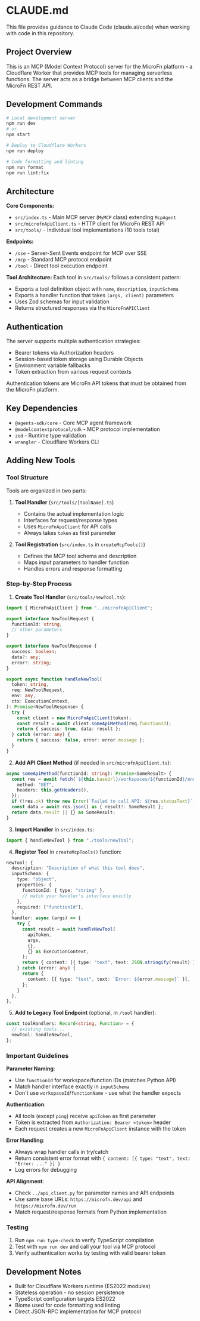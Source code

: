 # CLAUDE.md

This file provides guidance to Claude Code (claude.ai/code) when working with code in this repository.

## Project Overview

This is an MCP (Model Context Protocol) server for the MicroFn platform - a Cloudflare Worker that provides MCP tools for managing serverless functions. The server acts as a bridge between MCP clients and the MicroFn REST API.

## Development Commands

```bash
# Local development server
npm run dev
# or
npm start

# Deploy to Cloudflare Workers
npm run deploy

# Code formatting and linting
npm run format
npm run lint:fix
```

## Architecture

**Core Components:**
- `src/index.ts` - Main MCP server (`MyMCP` class) extending `McpAgent`
- `src/microfnApiClient.ts` - HTTP client for MicroFn REST API
- `src/tools/` - Individual tool implementations (10 tools total)

**Endpoints:**
- `/sse` - Server-Sent Events endpoint for MCP over SSE
- `/mcp` - Standard MCP protocol endpoint  
- `/tool` - Direct tool execution endpoint

**Tool Architecture:**
Each tool in `src/tools/` follows a consistent pattern:
- Exports a tool definition object with `name`, `description`, `inputSchema`
- Exports a handler function that takes `(args, client)` parameters
- Uses Zod schemas for input validation
- Returns structured responses via the `MicroFnAPIClient`

## Authentication

The server supports multiple authentication strategies:
- Bearer tokens via Authorization headers
- Session-based token storage using Durable Objects
- Environment variable fallbacks
- Token extraction from various request contexts

Authentication tokens are MicroFn API tokens that must be obtained from the MicroFn platform.

## Key Dependencies

- `@agents-sdk/core` - Core MCP agent framework
- `@modelcontextprotocol/sdk` - MCP protocol implementation
- `zod` - Runtime type validation
- `wrangler` - Cloudflare Workers CLI

## Adding New Tools

### Tool Structure
Tools are organized in two parts:

1. **Tool Handler** (`src/tools/[toolName].ts`)
   - Contains the actual implementation logic
   - Interfaces for request/response types
   - Uses `MicroFnApiClient` for API calls
   - Always takes `token` as first parameter

2. **Tool Registration** (`src/index.ts` in `createMcpTools()`)
   - Defines the MCP tool schema and description
   - Maps input parameters to handler function
   - Handles errors and response formatting

### Step-by-Step Process

1. **Create Tool Handler** (`src/tools/newTool.ts`):
```typescript
import { MicroFnApiClient } from "../microfnApiClient";

export interface NewToolRequest {
  functionId: string;
  // other parameters
}

export interface NewToolResponse {
  success: boolean;
  data?: any;
  error?: string;
}

export async function handleNewTool(
  token: string,
  req: NewToolRequest,
  env: any,
  ctx: ExecutionContext,
): Promise<NewToolResponse> {
  try {
    const client = new MicroFnApiClient(token);
    const result = await client.someApiMethod(req.functionId);
    return { success: true, data: result };
  } catch (error: any) {
    return { success: false, error: error.message };
  }
}
```

2. **Add API Client Method** (if needed in `src/microfnApiClient.ts`):
```typescript
async someApiMethod(functionId: string): Promise<SomeResult> {
  const res = await fetch(`${this.baseUrl}/workspaces/${functionId}/endpoint`, {
    method: "GET",
    headers: this.getHeaders(),
  });
  if (!res.ok) throw new Error(`Failed to call API: ${res.statusText}`);
  const data = await res.json() as { result?: SomeResult };
  return data.result || {} as SomeResult;
}
```

3. **Import Handler** in `src/index.ts`:
```typescript
import { handleNewTool } from "./tools/newTool";
```

4. **Register Tool** in `createMcpTools()` function:
```typescript
newTool: {
  description: "Description of what this tool does",
  inputSchema: {
    type: "object",
    properties: {
      functionId: { type: "string" },
      // match your handler's interface exactly
    },
    required: ["functionId"],
  },
  handler: async (args) => {
    try {
      const result = await handleNewTool(
        apiToken,
        args,
        {},
        {} as ExecutionContext,
      );
      return { content: [{ type: "text", text: JSON.stringify(result) }] };
    } catch (error: any) {
      return {
        content: [{ type: "text", text: `Error: ${error.message}` }],
      };
    }
  },
},
```

5. **Add to Legacy Tool Endpoint** (optional, in `/tool` handler):
```typescript
const toolHandlers: Record<string, Function> = {
  // existing tools...
  newTool: handleNewTool,
};
```

### Important Guidelines

**Parameter Naming**:
- Use `functionId` for workspace/function IDs (matches Python API)
- Match handler interface exactly in `inputSchema`
- Don't use `workspaceId`/`functionName` - use what the handler expects

**Authentication**:
- All tools (except `ping`) receive `apiToken` as first parameter
- Token is extracted from `Authorization: Bearer <token>` header
- Each request creates a new `MicroFnApiClient` instance with the token

**Error Handling**:
- Always wrap handler calls in try/catch
- Return consistent error format with `{ content: [{ type: "text", text: "Error: ..." }] }`
- Log errors for debugging

**API Alignment**:
- Check `../api_client.py` for parameter names and API endpoints
- Use same base URLs: `https://microfn.dev/api` and `https://microfn.dev/run`
- Match request/response formats from Python implementation

### Testing

1. Run `npm run type-check` to verify TypeScript compilation
2. Test with `npm run dev` and call your tool via MCP protocol
3. Verify authentication works by testing with valid bearer token

## Development Notes

- Built for Cloudflare Workers runtime (ES2022 modules)
- Stateless operation - no session persistence
- TypeScript configuration targets ES2022
- Biome used for code formatting and linting
- Direct JSON-RPC implementation for MCP protocol